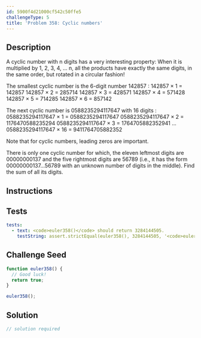 ```yaml
---
id: 5900f4d21000cf542c50ffe5
challengeType: 5
title: 'Problem 358: Cyclic numbers'
---
```


## Description
<section id='description'>
A cyclic number with n digits has a very interesting property:
When it is multiplied by 1, 2, 3, 4, ... n, all the products have exactly the same digits, in the same order, but rotated in a circular fashion!



The smallest cyclic number is the 6-digit number 142857 :
142857 × 1 = 142857
142857 × 2 = 285714
142857 × 3 = 428571
142857 × 4 = 571428
142857 × 5 = 714285
142857 × 6 = 857142



The next cyclic number is 0588235294117647 with 16 digits :
0588235294117647 × 1 = 0588235294117647
0588235294117647 × 2 = 1176470588235294
0588235294117647 × 3 = 1764705882352941
...
0588235294117647 × 16 = 9411764705882352



Note that for cyclic numbers, leading zeros are important.



There is only one cyclic number for which, the eleven leftmost digits are 00000000137 and the five rightmost digits are 56789 (i.e., it has the form 00000000137...56789 with an unknown number of digits in the middle). Find the sum of all its digits.
</section>

## Instructions
<section id='instructions'>

</section>

## Tests
<section id='tests'>

```yml
tests:
  - text: <code>euler358()</code> should return 3284144505.
    testString: assert.strictEqual(euler358(), 3284144505, '<code>euler358()</code> should return 3284144505.');

```

</section>

## Challenge Seed
<section id='challengeSeed'>

<div id='js-seed'>

```js
function euler358() {
  // Good luck!
  return true;
}

euler358();
```

</div>



</section>

## Solution
<section id='solution'>

```js
// solution required
```
</section>
